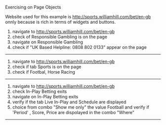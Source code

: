 Exercising on Page Objects

Website used for this example is http://sports.williamhill.com/bet/en-gb onnly because is rich in terms of widgets and
buttons.

1) navigate to  http://sports.williamhill.com/bet/en-gb
2) check  of  Responsible Gambling is on the page
3) navigate on Responsible Gambling
4) check if "UK Based Helpline: 0808 802 0133" appear on the page
---------------------------------------------------------------------

1) navigate to  http://sports.williamhill.com/bet/en-gb
2) check if tab  Sports is on the page
3) check if Footbal,  Horse Racing
---------------------------------------------------------------------

1) navigate to  http://sports.williamhill.com/bet/en-gb
2) check In-Play Betting exits
3) navigate on In-Play Betting exits
4) verify if the tab Live In-Play and Schedule are displayed
5) choice from combo "Show me only" the value  Football and verify if 'Period' , Score, Price are dispolayed in the
combo "Where"

---------------------------------------------------------------------

